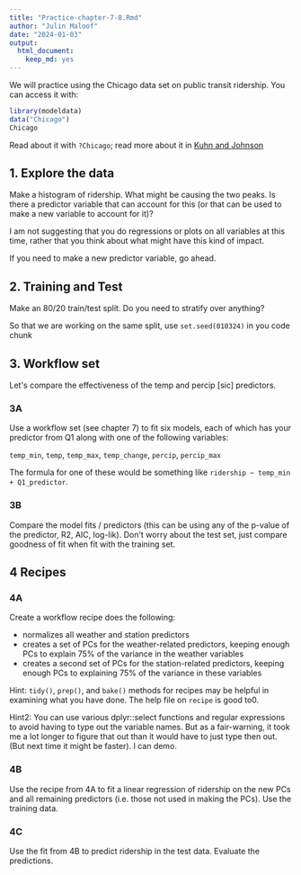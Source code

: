 ```yaml
---
title: "Practice-chapter-7-8.Rmd"
author: "Julin Maloof"
date: "2024-01-03"
output: 
  html_document: 
    keep_md: yes
---
```


We will practice using the Chicago data set on public transit ridership.  You can access it with:


```r
library(modeldata)
data("Chicago")
Chicago
```

Read about it with `?Chicago`; read more about it in [Kuhn and Johnson](https://bookdown.org/max/FES/chicago-intro.html)

## 1.  Explore the data

Make a histogram of ridership.  What might be causing the two peaks.  Is there a predictor variable that can account for this (or that can be used to make a new variable to account for it)?

I am not suggesting that you do regressions or plots on all variables at this time, rather that you think about what might have this kind of impact.

If you need to make a new predictor variable, go ahead.


## 2. Training and Test

Make an 80/20 train/test split.  Do you need to stratify over anything?  

So that we are working on the same split, use `set.seed(010324)` in you code chunk

## 3. Workflow set

Let's compare the effectiveness  of the temp and percip [sic] predictors.  

### 3A 

Use a workflow set (see chapter 7) to fit six models, each of which has your predictor from Q1 along with one of the following variables:

`temp_min`, `temp`, `temp_max`, `temp_change`, `percip`, `percip_max`

The formula for one of these would be something like `ridership ~ temp_min + Q1_predictor`.

### 3B 

Compare the model fits / predictors (this can be using any of the p-value of the predictor, R2, AIC, log-lik).  Don't worry about the test set, just compare goodness of fit when fit with the training set.

## 4 Recipes

### 4A

Create a workflow recipe does the following:

* normalizes all weather and station predictors
* creates a set of PCs for the weather-related predictors, keeping enough PCs to explain 75% of the variance in the weather variables
* creates a second set of PCs for the station-related predictors, keeping enough PCs to explaining 75% of the variance in these variables

Hint: `tidy()`, `prep()`, and `bake()` methods for recipes may be helpful in examining what you have done.  The help file on `recipe` is good to0.

Hint2: You can use various dplyr::select functions and regular expressions to avoid having to type out the variable names.  But as a fair-warning, it took me a lot longer to figure that out than it would have to just type then out.  (But next time it might be faster).  I can demo.

### 4B

Use the recipe from 4A to fit a linear regression of ridership on the new PCs and all remaining predictors (i.e. those not used in making the PCs).  Use the training data.

### 4C

Use the fit from 4B to predict ridership in the test data.  Evaluate the predictions.

